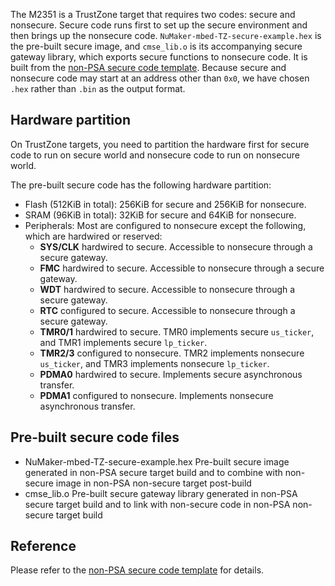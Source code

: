 The M2351 is a TrustZone target that requires two codes: secure and nonsecure. Secure code runs first to set up the secure environment and then brings up the nonsecure code. `NuMaker-mbed-TZ-secure-example.hex` is the pre-built secure image, and `cmse_lib.o` is its accompanying
secure gateway library, which exports secure functions to nonsecure code. It is built from the [non-PSA secure code template](https://github.com/OpenNuvoton/NuMaker-mbed-TZ-secure-example). Because secure and nonsecure code may start at an address other than `0x0`, we have chosen `.hex` rather than `.bin` as the output format.

## Hardware partition

On TrustZone targets, you need to partition the hardware first for secure code to run on secure world and nonsecure code to run on nonsecure world.

The pre-built secure code has the following hardware partition:

- Flash (512KiB in total): 256KiB for secure and 256KiB for nonsecure.
- SRAM (96KiB in total): 32KiB for secure and 64KiB for nonsecure.
- Peripherals: Most are configured to nonsecure except the following, which are hardwired or reserved:
    - **SYS/CLK** hardwired to secure. Accessible to nonsecure through a secure gateway.
    - **FMC** hardwired to secure. Accessible to nonsecure through a secure gateway.
    - **WDT** hardwired to secure. Accessible to nonsecure through a secure gateway.
    - **RTC** configured to secure. Accessible to nonsecure through a secure gateway.
    - **TMR0/1** hardwired to secure. TMR0 implements secure `us_ticker`, and TMR1 implements secure `lp_ticker`.
    - **TMR2/3** configured to nonsecure. TMR2 implements nonsecure `us_ticker`, and TMR3 implements nonsecure `lp_ticker`.
    - **PDMA0** hardwired to secure. Implements secure asynchronous transfer.
    - **PDMA1** configured to nonsecure. Implements nonsecure asynchronous transfer.

## Pre-built secure code files

-   NuMaker-mbed-TZ-secure-example.hex
    Pre-built secure image generated in non-PSA secure target build and to combine with non-secure image in non-PSA non-secure target post-build
-   cmse_lib.o
    Pre-built secure gateway library generated in non-PSA secure target build and to link with non-secure code in non-PSA non-secure target build

## Reference

Please refer to the [non-PSA secure code template](https://github.com/OpenNuvoton/NuMaker-mbed-TZ-secure-example) for details.
